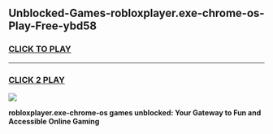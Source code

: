 
## Unblocked-Games-robloxplayer.exe-chrome-os-Play-Free-ybd58
<h3>
<a href="https://premium76.site?title=robloxplayer.exe-chrome-os&ref=10A">CLICK TO PLAY</a></h3>
<hr>

<h3>
<a href="https://premium76.site?title=robloxplayer.exe-chrome-os&ref=10A">CLICK 2 PLAY</a>
  
</h3>

<a href="https://premium76.site?title=robloxplayer.exe-chrome-os&ref=10A"><img src="https://clearcache.store/games.png"></a>


**robloxplayer.exe-chrome-os games unblocked: Your Gateway to Fun and Accessible Online Gaming**
